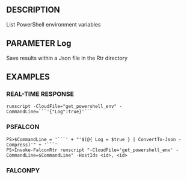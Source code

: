 ## DESCRIPTION
List PowerShell environment variables

## PARAMETER Log
Save results within a Json file in the Rtr directory

## EXAMPLES

### REAL-TIME RESPONSE
```
runscript -CloudFile="get_powershell_env" -CommandLine=```'{"Log":true}'```
```
### PSFALCON
```
PS>$CommandLine = '```' + "'$(@{ Log = $true } | ConvertTo-Json -Compress)'" + '```'
PS>Invoke-FalconRtr runscript "-CloudFile='get_powershell_env' -CommandLine=$CommandLine" -HostIds <id>, <id>
```
### FALCONPY
